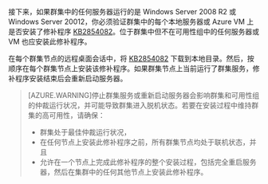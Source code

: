 接下来，如果群集中的任何服务器运行的是 Windows Server 2008 R2 或 Windows Server 20012，你必须验证群集中的每个本地服务器或 Azure VM 上是否安装了修补程序 [KB2854082](https://support.microsoft.com/zh-cn/kb/2854082)。位于群集中但不在可用性组中的任何服务器或 VM 也应安装此修补程序。

在每个群集节点的远程桌面会话中，将 [KB2854082](https://support.microsoft.com/zh-cn/kb/2854082) 下载到本地目录。然后，按顺序在每个群集节点上安装该修补程序。如果群集节点上当前运行了群集服务，修补程序安装结束后会重新启动服务器。

>[AZURE.WARNING]停止群集服务或重新启动服务器会影响群集和可用性组的仲裁运行状况，并可能导致群集进入脱机状态。若要在安装过程中维持群集的高可用性，请确保：
>
> - 群集处于最佳仲裁运行状况， 
> - 在任何节点上安装此修补程序之前，所有群集节点均处于联机状态，并且
> - 允许在一个节点上完成此修补程序的整个安装过程，包括完全重启服务器，然后在集群中的任何其他节点上安装此修补程序。

<!---HONumber=70-->